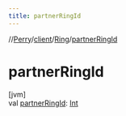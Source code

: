 ```yaml
---
title: partnerRingId
---
```

//[Perry](../../../index.html)/[client](../index.html)/[Ring](index.html)/[partnerRingId](partner-ring-id.html)



# partnerRingId



[jvm]\
val [partnerRingId](partner-ring-id.html): [Int](https://kotlinlang.org/api/latest/jvm/stdlib/kotlin/-int/index.html)




